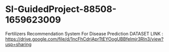 # SI-GuidedProject-88508-1659623009
Fertilizers Recommendation System For Disease Prediction
DATASET LINK : https://drive.google.com/file/d/1ncFhCdrjAprTtEYOogUBBfelmjr3RIn3/view?usp=sharing
